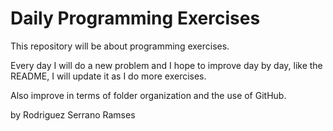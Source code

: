 # Daily Programming Exercises

This repository will be about programming exercises.

Every day I will do a new problem and I hope to improve day by day, like the README, I will update it as I do more exercises.

Also improve in terms of folder organization and the use of GitHub.

by Rodriguez Serrano Ramses
